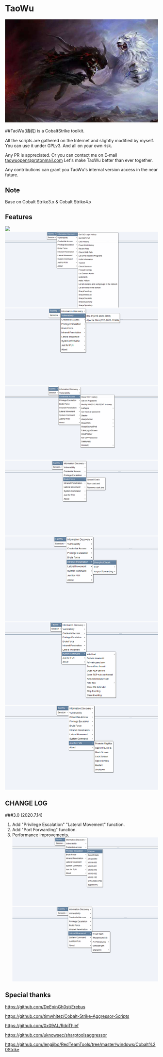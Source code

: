 # TaoWu
![](img/timg.jpg)

##TaoWu(檮杌) is a CobaltStrike toolkit.

All the scripts are gathered on the Internet and slightly modified by myself.
You can use it under GPLv3. And all on your own risk.

Any PR is appreciated.
Or you can contact me on E-mail taowuopen@protonmail.com
Let's make TaoWu better than ever together.

Any contributions can grant you TaoWu's internal version access in the near future.


## Note
Base on Cobalt Strike3.x & Cobalt Strike4.x


## Features
![](english/img/xx.png)
![](img/xx.png)
![](img/ld.png)
![](img/pz.png)
![](img/bp.png)
![](img/nw.png)
![](img/xt.png)
![](img/yl.png)


## CHANGE LOG
###3.0 (2020.7.14)
1. Add "Privilege Escalation" "Lateral Movement" function.
2. Add "Port Forwarding" function.
3. Performance improvements.
![](img/qx.png)
![](img/hx.png)


## Special thanks
https://github.com/DeEpinGh0st/Erebus

https://github.com/timwhitez/Cobalt-Strike-Aggressor-Scripts

https://github.com/0x09AL/RdpThief

https://github.com/uknowsec/sharptoolsaggressor

https://github.com/lengjibo/RedTeamTools/tree/master/windows/Cobalt%20Strike
